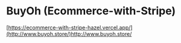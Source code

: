 # BuyOh (Ecommerce-with-Stripe)
[https://ecommerce-with-stripe-hazel.vercel.app/](http://www.buyoh.store/)http://www.buyoh.store/
